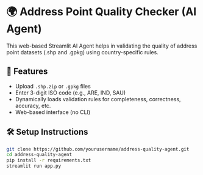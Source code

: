 # 🌍 Address Point Quality Checker (AI Agent)

This web-based Streamlit AI Agent helps in validating the quality of address point datasets (.shp and .gpkg) using country-specific rules.

## 🚀 Features
- Upload `.shp.zip` or `.gpkg` files
- Enter 3-digit ISO code (e.g., ARE, IND, SAU)
- Dynamically loads validation rules for completeness, correctness, accuracy, etc.
- Web-based interface (no CLI)

## 🛠️ Setup Instructions

```bash
git clone https://github.com/yourusername/address-quality-agent.git
cd address-quality-agent
pip install -r requirements.txt
streamlit run app.py
